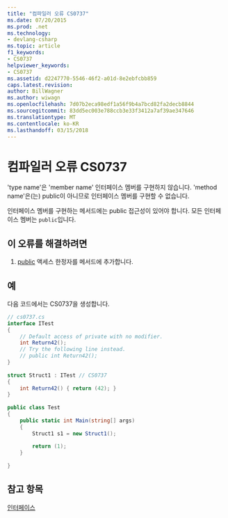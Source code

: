 ```yaml
---
title: "컴파일러 오류 CS0737"
ms.date: 07/20/2015
ms.prod: .net
ms.technology:
- devlang-csharp
ms.topic: article
f1_keywords:
- CS0737
helpviewer_keywords:
- CS0737
ms.assetid: d2247770-5546-46f2-a01d-8e2ebfcbb859
caps.latest.revision: 
author: BillWagner
ms.author: wiwagn
ms.openlocfilehash: 7d07b2eca98edf1a56f9b4a7bcd82fa2decb8844
ms.sourcegitcommit: 83dd5ec003e788ccb3e33f3412a7af39ae347646
ms.translationtype: MT
ms.contentlocale: ko-KR
ms.lasthandoff: 03/15/2018
---
```

# <a name="compiler-error-cs0737"></a>컴파일러 오류 CS0737
'type name'은 'member name' 인터페이스 멤버를 구현하지 않습니다. 'method name'은(는) public이 아니므로 인터페이스 멤버를 구현할 수 없습니다.  
  
 인터페이스 멤버를 구현하는 메서드에는 public 접근성이 있어야 합니다. 모든 인터페이스 멤버는 `public`입니다.  
  
## <a name="to-correct-this-error"></a>이 오류를 해결하려면  
  
1.  [public](../../csharp/language-reference/keywords/public.md) 액세스 한정자를 메서드에 추가합니다.  
  
## <a name="example"></a>예  
 다음 코드에서는 CS0737을 생성합니다.  
  
```csharp  
// cs0737.cs  
interface ITest  
{  
    // Default access of private with no modifier.  
    int Return42();  
    // Try the following line instead.  
    // public int Return42();  
}  
  
struct Struct1 : ITest // CS0737  
{  
    int Return42() { return (42); }  
}  
  
public class Test  
{  
    public static int Main(string[] args)  
    {  
        Struct1 s1 = new Struct1();  
  
        return (1);  
    }  
  
}  
```  
  
## <a name="see-also"></a>참고 항목  
 [인터페이스](../../csharp/programming-guide/interfaces/index.md)
